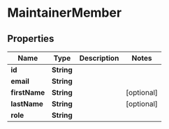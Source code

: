 

# MaintainerMember


## Properties

| Name | Type | Description | Notes |
|------------ | ------------- | ------------- | -------------|
|**id** | **String** |  |  |
|**email** | **String** |  |  |
|**firstName** | **String** |  |  [optional] |
|**lastName** | **String** |  |  [optional] |
|**role** | **String** |  |  |



